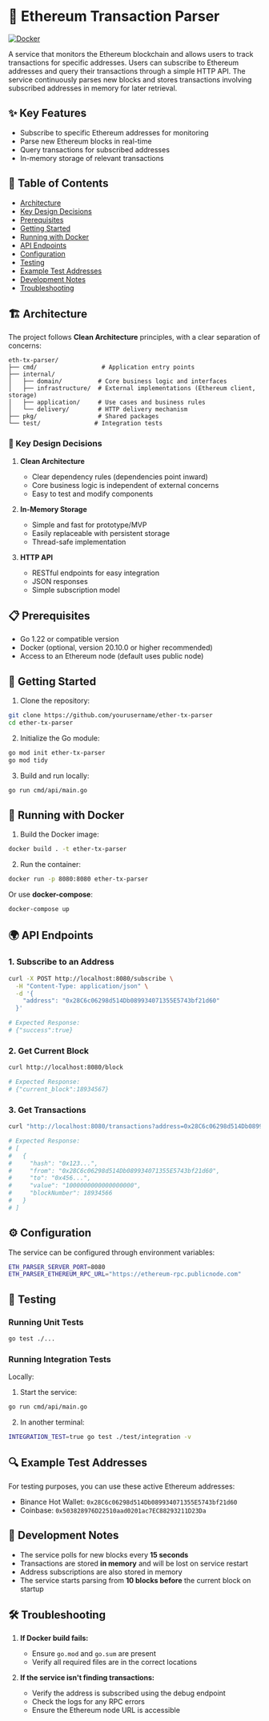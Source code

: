 # 🚀 Ethereum Transaction Parser

[![Docker](https://img.shields.io/badge/Docker-Supported-blue)](https://www.docker.com/)

A service that monitors the Ethereum blockchain and allows users to track transactions for specific addresses. Users can subscribe to Ethereum addresses and query their transactions through a simple HTTP API. The service continuously parses new blocks and stores transactions involving subscribed addresses in memory for later retrieval.

## ✨ Key Features

- Subscribe to specific Ethereum addresses for monitoring
- Parse new Ethereum blocks in real-time
- Query transactions for subscribed addresses
- In-memory storage of relevant transactions

## 📖 Table of Contents
- [Architecture](#architecture)
- [Key Design Decisions](#-key-design-decisions)
- [Prerequisites](#-prerequisites)
- [Getting Started](#-getting-started)
- [Running with Docker](#-running-with-docker)
- [API Endpoints](#-api-endpoints)
- [Configuration](#-configuration)
- [Testing](#-testing)
- [Example Test Addresses](#-example-test-addresses)
- [Development Notes](#-development-notes)
- [Troubleshooting](#-troubleshooting)

## 🏗️ Architecture

The project follows **Clean Architecture** principles, with a clear separation of concerns:

```
eth-tx-parser/
├── cmd/                  # Application entry points
├── internal/            
│   ├── domain/          # Core business logic and interfaces
│   ├── infrastructure/  # External implementations (Ethereum client, storage)
│   ├── application/     # Use cases and business rules
│   └── delivery/        # HTTP delivery mechanism
├── pkg/                 # Shared packages
└── test/               # Integration tests
```

### 🔑 Key Design Decisions

1. **Clean Architecture**
    - Clear dependency rules (dependencies point inward)
    - Core business logic is independent of external concerns
    - Easy to test and modify components

2. **In-Memory Storage**
    - Simple and fast for prototype/MVP
    - Easily replaceable with persistent storage
    - Thread-safe implementation

3. **HTTP API**
    - RESTful endpoints for easy integration
    - JSON responses
    - Simple subscription model

## 📋 Prerequisites

- Go 1.22 or compatible version
- Docker (optional, version 20.10.0 or higher recommended)
- Access to an Ethereum node (default uses public node)

## 🚀 Getting Started

1. Clone the repository:
```bash
git clone https://github.com/yourusername/ether-tx-parser
cd ether-tx-parser
```

2. Initialize the Go module:
```bash
go mod init ether-tx-parser
go mod tidy
```

3. Build and run locally:
```bash
go run cmd/api/main.go
```

## 🐳 Running with Docker

1. Build the Docker image:
```bash
docker build . -t ether-tx-parser
```

2. Run the container:
```bash
docker run -p 8080:8080 ether-tx-parser
```

Or use **docker-compose**:
```bash
docker-compose up
```

## 🌍 API Endpoints

### 1. Subscribe to an Address
```bash
curl -X POST http://localhost:8080/subscribe \
  -H "Content-Type: application/json" \
  -d '{
    "address": "0x28C6c06298d514Db089934071355E5743bf21d60"
  }'

# Expected Response:
# {"success":true}
```

### 2. Get Current Block
```bash
curl http://localhost:8080/block

# Expected Response:
# {"current_block":18934567}
```

### 3. Get Transactions
```bash
curl "http://localhost:8080/transactions?address=0x28C6c06298d514Db089934071355E5743bf21d60"

# Expected Response:
# [
#   {
#     "hash": "0x123...",
#     "from": "0x28C6c06298d514Db089934071355E5743bf21d60",
#     "to": "0x456...",
#     "value": "1000000000000000000",
#     "blockNumber": 18934566
#   }
# ]
```

## ⚙️ Configuration

The service can be configured through environment variables:

```bash
ETH_PARSER_SERVER_PORT=8080
ETH_PARSER_ETHEREUM_RPC_URL="https://ethereum-rpc.publicnode.com"
```

## 🧪 Testing

### Running Unit Tests
```bash
go test ./...
```

### Running Integration Tests

Locally:
1. Start the service:
```bash
go run cmd/api/main.go
```

2. In another terminal:
```bash
INTEGRATION_TEST=true go test ./test/integration -v
```

## 🔍 Example Test Addresses

For testing purposes, you can use these active Ethereum addresses:
- Binance Hot Wallet: `0x28C6c06298d514Db089934071355E5743bf21d60`
- Coinbase: `0x503828976D22510aad0201ac7EC88293211D23Da`

## 📌 Development Notes

- The service polls for new blocks every **15 seconds**
- Transactions are stored **in memory** and will be lost on service restart
- Address subscriptions are also stored in memory
- The service starts parsing from **10 blocks before** the current block on startup

## 🛠️ Troubleshooting

1. **If Docker build fails:**
    - Ensure `go.mod` and `go.sum` are present
    - Verify all required files are in the correct locations

2. **If the service isn't finding transactions:**
    - Verify the address is subscribed using the debug endpoint
    - Check the logs for any RPC errors
    - Ensure the Ethereum node URL is accessible


